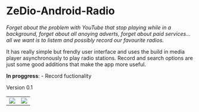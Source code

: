 # ZeDio-Android-Radio

<p><i>Forget about the problem with YouTube that stop playing while in a background, forget about all anoying adverts, forget about paid services... all we want is to listem and possibly record our favourite radios.</i></p>

It has really simple but frendly user interface and uses the build in media player asynchronously to play radio stations. Record and search options are just some good additions that make the app more useful.

<b>In proggress</b>:
        - Record fuctionality
        
Version 0.1
<table>
        <tr>
                <td><img src="https://i.gyazo.com/182945ea9be8deeb1d52bb08370c1d11.png"/></td>
                <td><img src="https://i.gyazo.com/06be95fe455a8b1e868b3cefcf6ca258.png"/></td>     
        </tr>
</table>



